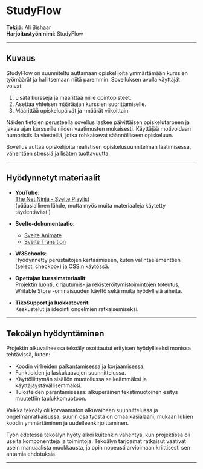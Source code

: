 # StudyFlow

**Tekijä**: Ali Bishaar  
**Harjoitustyön nimi**: StudyFlow  

---

## Kuvaus

StudyFlow on suunniteltu auttamaan opiskelijoita ymmärtämään kurssien työmäärät ja hallitsemaan niitä paremmin. Sovelluksen avulla käyttäjät voivat:  
1. Lisätä kursseja ja määrittää niille opintopisteet.  
2. Asettaa yhteisen määräajan kurssien suorittamiselle.  
3. Määrittää opiskelupäivät ja -määrät viikoittain.  

Näiden tietojen perusteella sovellus laskee päivittäisen opiskelutarpeen ja jakaa ajan kursseille niiden vaatimusten mukaisesti. Käyttäjää motivoidaan humoristisilla viesteillä, jotka rohkaisevat säännölliseen opiskeluun.  

Sovellus auttaa opiskelijoita realistisen opiskelusuunnitelman laatimisessa, vähentäen stressiä ja lisäten tuottavuutta.

---

## Hyödynnetyt materiaalit

- **YouTube**:  
  [The Net Ninja - Svelte Playlist](https://www.youtube.com/playlist?list=PL4cUxeGkcC9hpM9ARM59Ve3jqcb54dqiP)  
  (pääasiallinen lähde, mutta myös muita materiaaleja käytetty täydentävästi)

- **Svelte-dokumentaatio**:  
  - [Svelte Animate](https://svelte.dev/docs/svelte/animate)  
  - [Svelte Transition](https://svelte.dev/docs/svelte/svelte-transition)

- **W3Schools**:  
  Hyödynnetty perustaitojen kertaamiseen, kuten valintaelementtien (select, checkbox) ja CSS:n käytössä.

- **Opettajan kurssimateriaalit**:  
  Projektin luonti, kirjautumis- ja rekisteröitymistoimintojen toteutus, Writable Store -ominaisuuden käyttö sekä muita hyödyllisiä aiheita.

- **TikoSupport ja luokkatoverit**:  
  Keskustelut ja ideointi ongelmien ratkaisemiseksi.

---

## Tekoälyn hyödyntäminen

Projektin alkuvaiheessa tekoäly osoittautui erityisen hyödylliseksi monissa tehtävissä, kuten:  
- Koodin virheiden paikantamisessa ja korjaamisessa.  
- Funktioiden ja laskukaavojen suunnittelussa.  
- Käyttöliittymän sisällön muotoilussa selkeämmäksi ja käyttäjäystävällisemmäksi.  
- Tulosteiden parantamisessa: alkuperäinen tekstimuotoinen esitys muutettiin taulukkomuotoon.

Vaikka tekoäly oli korvaamaton alkuvaiheen suunnittelussa ja ongelmanratkaisussa, suurin osa työstä on omaa käsialaani, mukaan lukien koodin ymmärtäminen ja uudelleenkirjoittaminen. 

Työn edetessä tekoälyn hyöty alkoi kuitenkin vähentyä, kun projektissa oli useita komponentteja ja toimintoja. Tekoälyn tarjoamat ratkaisut vaativat usein manuaalista muokkausta, ja opin nopeasti arvioimaan kriittisesti sen antamia ehdotuksia.  

---

